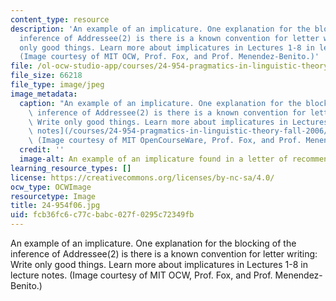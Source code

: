 ```yaml
---
content_type: resource
description: 'An example of an implicature. One explanation for the blocking of the
  inference of Addressee(2) is there is a known convention for letter writing: Write
  only good things. Learn more about implicatures in Lectures 1-8 in lecture notes.
  (Image courtesy of MIT OCW, Prof. Fox, and Prof. Menendez-Benito.)'
file: /ol-ocw-studio-app/courses/24-954-pragmatics-in-linguistic-theory-fall-2006/fcb36fc6c77cbabc027f0295c72349fb_24-954f06.jpg
file_size: 66218
file_type: image/jpeg
image_metadata:
  caption: "An example of an implicature. One explanation for the blocking of the\
    \ inference of Addressee(2) is there is a known convention for letter writing:\
    \ Write only good things. Learn more about implicatures in Lectures 1-8 in\_[lecture\
    \ notes](/courses/24-954-pragmatics-in-linguistic-theory-fall-2006/pages/lecture-notes).\
    \ (Image courtesy of MIT OpenCourseWare, Prof. Fox, and Prof. Menendez-Benito.)"
  credit: ''
  image-alt: An example of an implicature found in a letter of recommendation.
learning_resource_types: []
license: https://creativecommons.org/licenses/by-nc-sa/4.0/
ocw_type: OCWImage
resourcetype: Image
title: 24-954f06.jpg
uid: fcb36fc6-c77c-babc-027f-0295c72349fb
---
```

An example of an implicature. One explanation for the blocking of the inference of Addressee(2) is there is a known convention for letter writing: Write only good things. Learn more about implicatures in Lectures 1-8 in lecture notes. (Image courtesy of MIT OCW, Prof. Fox, and Prof. Menendez-Benito.)